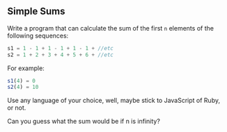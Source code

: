 ## Simple Sums 

Write a program that can calculate the sum of the first `n` elements of the following sequences:

```js
s1 = 1 - 1 + 1 - 1 + 1 - 1 + //etc
s2 = 1 + 2 + 3 + 4 + 5 + 6 + //etc
```
For example:

```js
s1(4) = 0
s2(4) = 10
```

Use any language of your choice, well, maybe stick to JavaScript of Ruby, or not.

Can you guess what the sum would be if n is infinity?